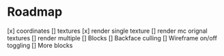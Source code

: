 # Roadmap 
[x] coordinates
[] textures
    [x] render single texture
    [] render mc orignal textures
    [] render multiple
[] Blocks
[] Backface culling
[] Wireframe on/off toggling
[] More blocks

